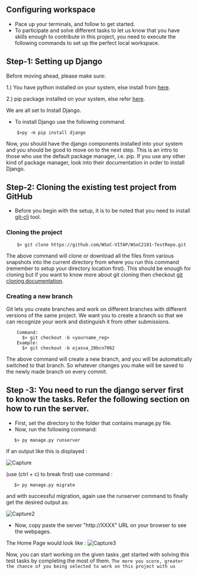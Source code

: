 ## Configuring workspace
- Pace up your terminals, and follow to get started.
- To participate and solve different tasks to let us know that you have skills enough to contribute in this project, you need to execute the following commands to set up the perfect local workspace.

## Step-1: Setting up Django
Before moving ahead, please make sure:

1.) You have python installed on your system, else install from [here](https://www.python.org/downloads/).

2.) pip package installed on your system, else refer [here](https://pip.pypa.io/en/stable/installation/).

We are all set to Install Django.

- To install Django use the following command.
```shell
    $>py -m pip install django 
```
Now, you should have the django components installed into your system and you should be good to move on to the next step.
This is an intro to those who use the default package manager, i.e. pip. If you use any other kind of package manager, look into their documentation in order to install Django.


## Step-2: Cloning the existing test project from GitHub

- Before you begin with the setup, it is to be noted that you need to install [git-cli](https://git-scm.com/downloads) tool.

### Cloning the project

```shell
    $> git clone https://github.com/WSoC-VITAP/WSoC2101-TestRepo.git
```
The above command will clone or download all the files from various snapshots into the current directory from where you
run this command (remember to setup your directory location first). This should be enough for cloning but if you want to know more about git cloning then
checkout [git cloning documentation](https://github.com/git-guides/git-clone).

### Creating a new branch

Git lets you create branches and work on different branches with different versions of the same project. We want you to
create a branch so that we can recognize your work and distinguish it from other submissions.

```shell
    Command:
      $> git checkout -b <yourname_reg>
    Example:
      $> git checkout -b ojasva_20bcn7062
```

The above command will create a new branch, and you will be automatically switched to that branch. So whatever changes
you make will be saved to the newly made branch on every commit.



## Step -3: You need to run the django server first to know the tasks. Refer the following section on how to run the server.
- First, set the directory to the folder that contains manage.py file.
- Now, run the following command: 
```shell
   $> py manage.py runserver
```
If an output like this is displayed : 

![Capture](https://user-images.githubusercontent.com/44553464/129101294-636683f6-c087-4122-b811-1d4de3100442.PNG)

(use (ctrl + c) to break first) use command : 
```shell
   $> py manage.py migrate
```
and with successful migration, again use the runserver command to finally get the desired output as:

![Capture2](https://user-images.githubusercontent.com/44553464/129101554-682cb10b-27bb-476d-b46b-f4f23d7724c2.PNG)

- Now, copy paste the server "http://XXXX" URL on your browser to see the webpages. 

The Home Page would look like :
![Capture3](https://user-images.githubusercontent.com/44553464/129102261-da47e8b7-5b98-40ed-a399-ba2a46ed3102.PNG)


Now, you can start working on the given tasks ,get started with solving this test tasks by completing the most of
them. 
`The more you score, greater the chance of you being selected to work on this project with us`
